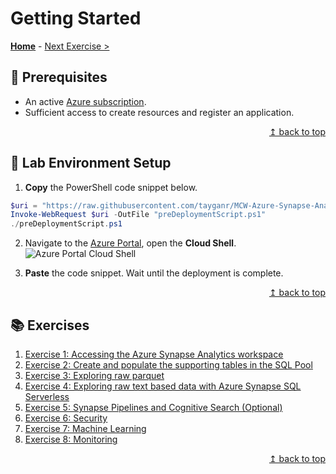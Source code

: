 # Getting Started

**[Home](https://github.com/tayganr/MCW-Azure-Synapse-Analytics-and-AI#getting-started)** - [Next Exercise >](../exercises/exercise01.md#exercise-1-accessing-the-azure-synapse-analytics-workspace)

## :thinking: Prerequisites

* An active [Azure subscription](https://azure.microsoft.com/en-us/free/).
* Sufficient access to create resources and register an application.

<div align="right"><a href="#getting-started">↥ back to top</a></div>

## :test_tube: Lab Environment Setup

1. **Copy** the PowerShell code snippet below.
```powershell
$uri = "https://raw.githubusercontent.com/tayganr/MCW-Azure-Synapse-Analytics-and-AI/master/scripts/preDeploymentScript.ps1"
Invoke-WebRequest $uri -OutFile "preDeploymentScript.ps1"
./preDeploymentScript.ps1
  ```
2. Navigate to the [Azure Portal](https://portal.azure.com), open the **Cloud Shell**.
![Azure Portal Cloud Shell](https://raw.githubusercontent.com/tayganr/purviewdemo/main/images/azure_portal_cloud_shell.png)

3. **Paste** the code snippet. Wait until the deployment is complete.


<div align="right"><a href="#getting-started">↥ back to top</a></div>

## :books: Exercises

1. [Exercise 1: Accessing the Azure Synapse Analytics workspace](../exercises/exercise01.md#exercise-1-accessing-the-azure-synapse-analytics-workspace)
2. [Exercise 2: Create and populate the supporting tables in the SQL Pool](../exercises/exercise02.md#exercise-2-create-and-populate-the-supporting-tables-in-the-sql-pool)
3. [Exercise 3: Exploring raw parquet](../exercises/exercise03.md#exercise-3-exploring-raw-parquet)
4. [Exercise 4: Exploring raw text based data with Azure Synapse SQL Serverless](../exercises/exercise04.md#exercise-4-exploring-raw-text-based-data-with-azure-synapse-sql-serverless)
5. [Exercise 5: Synapse Pipelines and Cognitive Search (Optional)](../exercises/exercise05.md#exercise-5-synapse-pipelines-and-cognitive-search-optional)
6. [Exercise 6: Security](../exercises/exercise06.md#exercise-6-security)
7. [Exercise 7: Machine Learning](../exercises/exercise07.md#exercise-7-machine-learning)
8. [Exercise 8: Monitoring](../exercises/exercise08.md#exercise-8-monitoring)

<div align="right"><a href="#getting-started">↥ back to top</a></div>
